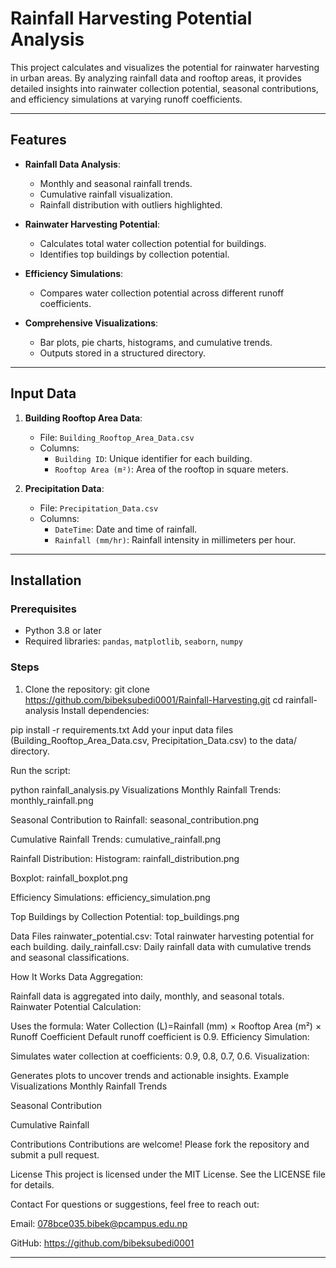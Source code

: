 # Rainfall Harvesting Potential Analysis

This project calculates and visualizes the potential for rainwater harvesting in urban areas. By analyzing rainfall data and rooftop areas, it provides detailed insights into rainwater collection potential, seasonal contributions, and efficiency simulations at varying runoff coefficients.

---

## Features

- **Rainfall Data Analysis**:
  - Monthly and seasonal rainfall trends.
  - Cumulative rainfall visualization.
  - Rainfall distribution with outliers highlighted.

- **Rainwater Harvesting Potential**:
  - Calculates total water collection potential for buildings.
  - Identifies top buildings by collection potential.

- **Efficiency Simulations**:
  - Compares water collection potential across different runoff coefficients.

- **Comprehensive Visualizations**:
  - Bar plots, pie charts, histograms, and cumulative trends.
  - Outputs stored in a structured directory.

---

## Input Data

1. **Building Rooftop Area Data**:
   - File: `Building_Rooftop_Area_Data.csv`
   - Columns:
     - `Building ID`: Unique identifier for each building.
     - `Rooftop Area (m²)`: Area of the rooftop in square meters.

2. **Precipitation Data**:
   - File: `Precipitation_Data.csv`
   - Columns:
     - `DateTime`: Date and time of rainfall.
     - `Rainfall (mm/hr)`: Rainfall intensity in millimeters per hour.

---

## Installation

### Prerequisites
- Python 3.8 or later
- Required libraries: `pandas`, `matplotlib`, `seaborn`, `numpy`

### Steps
1. Clone the repository:
   git clone https://github.com/bibeksubedi0001/Rainfall-Harvesting.git
   cd rainfall-analysis
Install dependencies:

pip install -r requirements.txt
Add your input data files (Building_Rooftop_Area_Data.csv, Precipitation_Data.csv) to the data/ directory.

Run the script:

python rainfall_analysis.py
Visualizations
Monthly Rainfall Trends: monthly_rainfall.png

Seasonal Contribution to Rainfall: seasonal_contribution.png

Cumulative Rainfall Trends: cumulative_rainfall.png

Rainfall Distribution:
Histogram: rainfall_distribution.png

Boxplot: rainfall_boxplot.png

Efficiency Simulations: efficiency_simulation.png

Top Buildings by Collection Potential: top_buildings.png

Data Files
rainwater_potential.csv: Total rainwater harvesting potential for each building.
daily_rainfall.csv: Daily rainfall data with cumulative trends and seasonal classifications.

How It Works
Data Aggregation:

Rainfall data is aggregated into daily, monthly, and seasonal totals.
Rainwater Potential Calculation:

Uses the formula:
Water Collection (L)=Rainfall (mm) × Rooftop Area (m²) × Runoff Coefficient
Default runoff coefficient is 0.9.
Efficiency Simulation:

Simulates water collection at coefficients: 0.9, 0.8, 0.7, 0.6.
Visualization:

Generates plots to uncover trends and actionable insights.
Example Visualizations
Monthly Rainfall Trends

Seasonal Contribution

Cumulative Rainfall

Contributions
Contributions are welcome! Please fork the repository and submit a pull request.

License
This project is licensed under the MIT License. See the LICENSE file for details.

Contact
For questions or suggestions, feel free to reach out:

Email: 078bce035.bibek@pcampus.edu.np

GitHub: https://github.com/bibeksubedi0001

---
